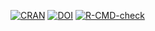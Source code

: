 <!-- badges: start -->
[![CRAN](https://www.r-pkg.org/badges/version/CHNOSZ)](https://cran.r-project.org/package=CHNOSZ)
[![DOI](https://zenodo.org/badge/DOI/10.5281/zenodo.7765500.svg)](https://doi.org/10.5281/zenodo.7765500)
[![R-CMD-check](https://github.com/jedick/CHNOSZ/actions/workflows/R-CMD-check.yaml/badge.svg)](https://github.com/jedick/CHNOSZ/actions/workflows/R-CMD-check.yaml)
<!-- badges: end -->
